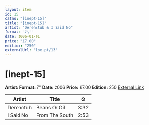 ```yaml
---
layout: item
id: 15
catno: "[inept-15]"
title: "[inept-15]"
artist: "Derehctub & I Said No"
format: "7\""
date: 2006-01-01
price: "£7.00"
edition: "250"
externalUrl: "koe.pt/13"
---
```


# [inept-15]

**Artist:**
**Format:** 7"
**Date:** 2006
**Price:** £7.00
**Edition:** 250
[External Link](koe.pt/13)

| Artist    | Title          | ⏲    |
|-----------|----------------|------|
| Derehctub | Beans Or Oil   | 3:32 |
| I Said No | From The South | 2:53 |
